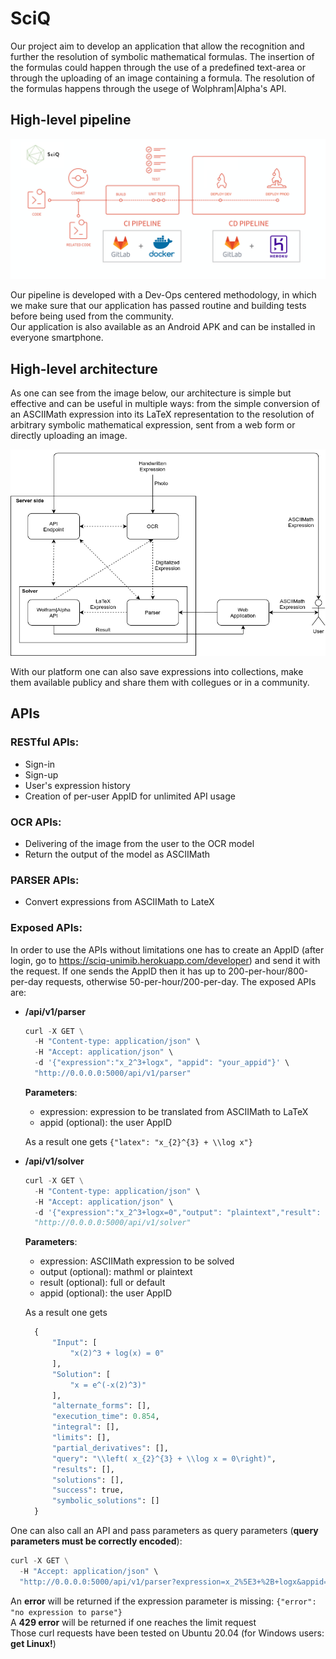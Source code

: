 # SciQ

Our project aim to develop an application that allow the recognition and further the resolution of symbolic mathematical formulas.
The insertion of the formulas could happen through the use of a predefined text-area or through the uploading of an image containing a formula.
The resolution of the formulas happens through the usege of Wolphram|Alpha's API.

## High-level pipeline

<div align="center">
  <img src="docs/source/_static/images/sciq-gitlab-docker-cicd.png">
</div>

Our pipeline is developed with a Dev-Ops centered methodology, in which we make sure that our application has passed routine and building tests before being used from the community.  
Our application is also available as an Android APK and can be installed in everyone smartphone.

## High-level architecture

As one can see from the image below, our architecture is simple but effective and can be useful in multiple ways: from the simple conversion of an ASCIIMath expression into its LaTeX representation to the resolution of arbitrary symbolic mathematical expression, sent from a web form or directly uploading an image.

<div align="center">
  <img src="docs/source/_static/images/sciq.png">
</div>

With our platform one can also save expressions into collections, make them available publicy and share them with collegues or in a community.

## APIs

### RESTful APIs:

* Sign-in
* Sign-up
* User's expression history
* Creation of per-user AppID for unlimited API usage
    
### OCR APIs:

* Delivering of the image from the user to the OCR model
* Return the output of the model as ASCIIMath
    
### PARSER APIs:

* Convert expressions from ASCIIMath to LateX

### Exposed APIs:

In order to use the APIs without limitations one has to create an AppID (after login, go to https://sciq-unimib.herokuapp.com/developer) and send it with the request. If one sends the AppID then it has up to 200-per-hour/800-per-day requests, otherwise 50-per-hour/200-per-day.
The exposed APIs are:

* **/api/v1/parser**
  
  ```python
  curl -X GET \
    -H "Content-type: application/json" \
    -H "Accept: application/json" \
    -d '{"expression":"x_2^3+logx", "appid": "your_appid"}' \
    "http://0.0.0.0:5000/api/v1/parser"
  ```
  **Parameters**:

  * expression: expression to be translated from ASCIIMath to LaTeX
  * appid (optional): the user AppID
  

  As a result one gets `{"latex": "x_{2}^{3} + \\log x"}`

* **/api/v1/solver**
  ```python
  curl -X GET \
    -H "Content-type: application/json" \
    -H "Accept: application/json" \
    -d '{"expression":"x_2^3+logx=0","output": "plaintext","result": "default"}' \  
    "http://0.0.0.0:5000/api/v1/solver"
  ```
  **Parameters**:

  * expression: ASCIIMath expression to be solved
  * output (optional): mathml or plaintext
  * result (optional): full or default
  * appid (optional): the user AppID
  
  As a result one gets
  ```python
    {
        "Input": [
            "x(2)^3 + log(x) = 0"
        ], 
        "Solution": [
            "x = e^(-x(2)^3)"
        ], 
        "alternate_forms": [], 
        "execution_time": 0.854, 
        "integral": [], 
        "limits": [], 
        "partial_derivatives": [], 
        "query": "\\left( x_{2}^{3} + \\log x = 0\right)", 
        "results": [], 
        "solutions": [], 
        "success": true, 
        "symbolic_solutions": []
    }
  ```
  

One can also call an API and pass parameters as query parameters (**query parameters must be correctly encoded**):
  ```python
  curl -X GET \
    -H "Accept: application/json" \
    "http://0.0.0.0:5000/api/v1/parser?expression=x_2%5E3+%2B+logx&appid=your_appid"
  ```

An **error** will be returned if the expression parameter is missing: `{"error": "no expression to parse"}`  
A **429 error** will be returned if one reaches the limit request  
Those curl requests have been tested on Ubuntu 20.04 (for Windows users: **get Linux!**)
    


